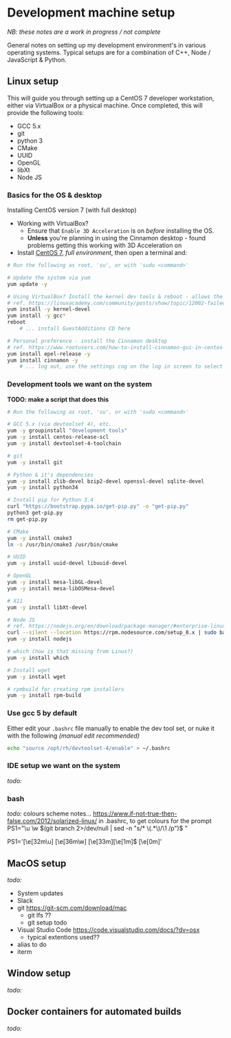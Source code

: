 # Development machine setup
*NB: these notes are a work in progress / not complete*

General notes on setting up my development environment's in various operating systems. Typical setups are for a combination of C++, Node / JavaScript & Python.

## Linux setup
This will guide you through setting up a CentOS 7 developer workstation, either via VirtualBox or a physical machine. Once completed, this will provide the following tools:
- GCC 5.x
- git
- python 3
- CMake
- UUID
- OpenGL
- libXt
- Node JS

### Basics for the OS & desktop
Installing CentOS version 7 (with full desktop)
- Working with VirtualBox?
  - Ensure that `Enable 3D Acceleration` is on _before_ installing the OS.
  - **Unless** you're planning in using the Cinnamon desktop - found problems getting this working with 3D Acceleration on 
- Install [CentOS 7](https://www.centos.org/), _full environment_, then open a terminal and:
```bash
# Run the following as root, 'su', or with 'sudo <command>'

# Update the system via yum
yum update -y

# Using VirtualBox? Install the kernel dev tools & reboot - allows the guest additions of VirtualBox to be used
# ref. https://linuxacademy.com/community/posts/show/topic/12002-failed-to-set-up-service-for-vboxadd
yum install -y kernel-devel
yum install -y gcc*
reboot
    # ... install GuestAdditions CD here

# Personal preference - install the Cinnamon desktop
# ref. https://www.rootusers.com/how-to-install-cinnamon-gui-in-centos-7-linux/
yum install epel-release -y
yum install cinnamon -y
    # ... log out, use the settings cog on the log in screen to select the Cinnamon UI
```

### Development tools we want on the system
**TODO: make a script that does this**
```bash
# Run the following as root, 'su', or with 'sudo <command>'

# GCC 5.x (via devtoolset 4), etc.
yum -y groupinstall "development tools"
yum -y install centos-release-scl
yum -y install devtoolset-4-toolchain

# git
yum -y install git

# Python & it's dependencies
yum -y install zlib-devel bzip2-devel openssl-devel sqlite-devel
yum -y install python34

# Install pip for Python 3.4
curl "https://bootstrap.pypa.io/get-pip.py" -o "get-pip.py"
python3 get-pip.py
rm get-pip.py

# CMake
yum -y install cmake3
ln -s /usr/bin/cmake3 /usr/bin/cmake

# UUID
yum -y install uuid-devel libuuid-devel

# OpenGL
yum -y install mesa-libGL-devel
yum -y install mesa-libOSMesa-devel

# X11
yum -y install libXt-devel

# Node JS
# ref. https://nodejs.org/en/download/package-manager/#enterprise-linux-and-fedora
curl --silent --location https://rpm.nodesource.com/setup_8.x | sudo bash -
yum -y install nodejs

# which (how is that missing from Linux?)
yum -y install which

# Install wget
yum -y install wget

# rpmbuild for creating rpm installers
yum -y install rpm-build
```

### Use gcc 5 by default
Either edit your `.bashrc` file manually to enable the dev tool set, or nuke it with the following _(manual edit recommended)_
```bash
echo "source /opt/rh/devtoolset-4/enable" > ~/.bashrc
```

### IDE setup we want on the system
_todo:_

### bash
_todo:_ colours scheme notes...
https://www.if-not-true-then-false.com/2012/solarized-linux/
in .bashrc, to get colours for the prompt
PS1="\u \w $(git branch 2>/dev/null | sed -n "s/* \(.*\)/\1 /p")$ "

PS1='\[\e[32m\u\] \[\e[36m\w\] \[\e[33m\]\[\e[1m\]$ \[\e[0m\]'

## MacOS setup
*todo:*
- System updates
- Slack
- git https://git-scm.com/download/mac
  - git lfs ??
  - git setup todo
- Visual Studio Code https://code.visualstudio.com/docs/?dv=osx
  - typical extentions used??
- alias to do
- iterm

## Window setup
*todo:*

## Docker containers for automated builds
*todo:*
